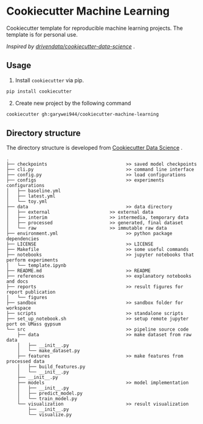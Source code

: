 # Cookiecutter Machine Learning

Cookiecutter template for reproducible machine learning projects. The template
is for personal use.

*Inspired
by [drivendata/cookiecutter-data-science](https://github.com/drivendata/cookiecutter-data-science)*
.

## Usage

1. Install `cookiecutter` via pip.

```bash
pip install cookiecutter
```

2. Create new project by the following command

```bash
cookiecutter gh:garywei944/cookiecutter-machine-learning
```

## Directory structure

The directory structure is developed
from [Cookiecutter Data Science](https://drivendata.github.io/cookiecutter-data-science/)
.

```text
.
├── checkpoints                             >> saved model checkpoints
├── cli.py                                  >> command line interface
├── config.py                               >> load configurations
├── configs                                 >> experiments configurations
│   ├── baseline.yml
│   ├── latest.yml
│   └── toy.yml
├── data                                    >> data directory
│   ├── external                      >> external data
│   ├── interim                       >> intermedia, temporary data
│   ├── processed                     >> generated, final dataset
│   └── raw                           >> immutable raw data
├── environment.yml                         >> python package dependencies
├── LICENSE                                 >> LICENSE
├── Makefile                                >> some useful commands
├── notebooks                               >> jupyter notebooks that perform experiments
│   └── template.ipynb
├── README.md                               >> README
├── references                              >> explanatory notebooks and docs
├── reports                                 >> result figures for report publication
│   └── figures
├── sandbox                                 >> sandbox folder for workspace
├── scripts                                 >> standalone scripts
├── set_up_notebook.sh                      >> setup remote jupyter port on UMass gypsum
└── src                                     >> pipeline source code
    ├── data                                >> make dataset from raw data
    │   ├── __init__.py
    │   └── make_dataset.py
    ├── features                            >> make features from processed data
    │   ├── build_features.py
    │   └── __init__.py
    ├── __init__.py
    ├── models                              >> model implementation
    │   ├── __init__.py
    │   ├── predict_model.py
    │   └── train_model.py
    └── visualization                       >> result visualization
        ├── __init__.py
        └── visualize.py
```

